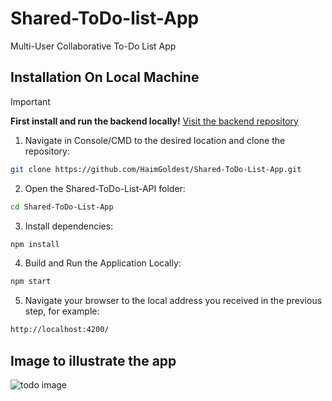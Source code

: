 # Shared-ToDo-list-App
Multi-User Collaborative To-Do List App

## Installation On Local Machine

> [!IMPORTANT]
> __First install and run the backend locally!__
> [Visit the backend repository](https://github.com/HaimGoldest/Shared-ToDo-List-API)

1. Navigate in Console/CMD to the desired location and clone the repository:

```bash
git clone https://github.com/HaimGoldest/Shared-ToDo-List-App.git
```

2. Open the Shared-ToDo-List-API folder:

```bash
cd Shared-ToDo-List-App
```

3. Install dependencies:

```bash
npm install
```

4. Build and Run the Application Locally:

```bash
npm start
```

5. Navigate your browser to the local address you received in the previous step, for example:

```bash
http://localhost:4200/
```


## Image to illustrate the app
![todo image](https://github.com/user-attachments/assets/0db30631-b197-4379-9706-6305b6775ac9)
